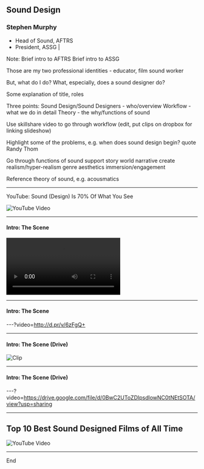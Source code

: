 ## Sound Design

### Stephen Murphy

- Head of Sound, AFTRS
- President, ASSG |

Note:
Brief intro to AFTRS
Brief intro to ASSG


Those are my two professional identities - educator, film sound worker

But, what do I do? What, especially, does a sound designer do?

Some explanation of title, roles

Three points:
Sound Design/Sound Designers - who/overview
Workflow - what we do in detail
Theory - the why/functions of sound



Use skillshare video to go through workflow (edit, put clips on dropbox for linking slideshow)

Highlight some of the problems, e.g. when does sound design begin?
quote Randy Thom

Go through functions of sound
support story world
narrative
create realism/hyper-realism
genre
aesthetics
immersion/engagement

Reference theory of sound, e.g. acousmatics

---

YouTube: Sound (Design) Is 70% Of What You See

![YouTube Video](https://www.youtube.com/embed/Jb2RRoEt4_M)

---

#### Intro: The Scene

![Clip](http://d.pr/v/6zFgQ.mp4)

---

#### Intro: The Scene

---?video=http://d.pr/v/6zFgQ+

---

#### Intro: The Scene (Drive)

![Clip](https://drive.google.com/file/d/0BwC2UToZDIpsdlowNC0tNEtSOTA/view?usp=sharing)

---

#### Intro: The Scene (Drive)

---?video=https://drive.google.com/file/d/0BwC2UToZDIpsdlowNC0tNEtSOTA/view?usp=sharing

---

## Top 10 Best Sound Designed Films of All Time
![YouTube Video](https://www.youtube.com/embed/GBrl96hyChc)

---

End